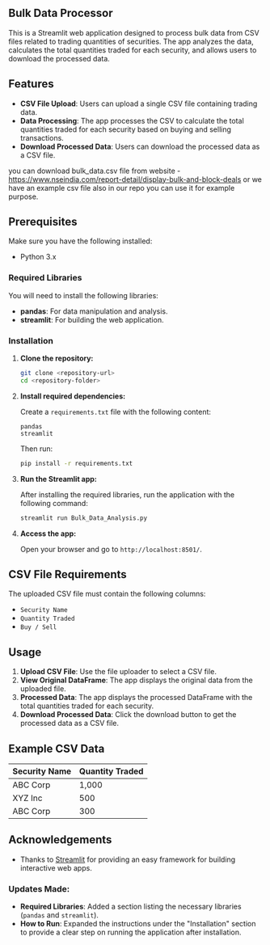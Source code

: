  ## Bulk Data Processor

This is a Streamlit web application designed to process bulk data from CSV files related to trading quantities of securities. The app analyzes the data, calculates the total quantities traded for each security, and allows users to download the processed data.

## Features

- **CSV File Upload**: Users can upload a single CSV file containing trading data.
- **Data Processing**: The app processes the CSV to calculate the total quantities traded for each security based on buying and selling transactions.
- **Download Processed Data**: Users can download the processed data as a CSV file.

you can download bulk_data.csv file from website - https://www.nseindia.com/report-detail/display-bulk-and-block-deals
or we have an example csv file also in our repo you can use it for example purpose.

## Prerequisites

Make sure you have the following installed:

- Python 3.x

### Required Libraries

You will need to install the following libraries:

- **pandas**: For data manipulation and analysis.
- **streamlit**: For building the web application.

### Installation

1. **Clone the repository:**

   ```bash
   git clone <repository-url>
   cd <repository-folder>
   ```

2. **Install required dependencies:**

   Create a `requirements.txt` file with the following content:

   ```
   pandas
   streamlit
   ```

   Then run:

   ```bash
   pip install -r requirements.txt
   ```

3. **Run the Streamlit app:**

   After installing the required libraries, run the application with the following command:

   ```bash
   streamlit run Bulk_Data_Analysis.py
   ```

4. **Access the app:**

   Open your browser and go to `http://localhost:8501/`.

## CSV File Requirements

The uploaded CSV file must contain the following columns:

- `Security Name `
- `Quantity Traded `
- `Buy / Sell `

## Usage

1. **Upload CSV File**: Use the file uploader to select a CSV file.
2. **View Original DataFrame**: The app displays the original data from the uploaded file.
3. **Processed Data**: The app displays the processed DataFrame with the total quantities traded for each security.
4. **Download Processed Data**: Click the download button to get the processed data as a CSV file.

## Example CSV Data

| Security Name  | Quantity Traded |
|----------------|-----------------|
| ABC Corp       | 1,000           |
| XYZ Inc        | 500             |
| ABC Corp       | 300             |

## Acknowledgements

- Thanks to [Streamlit](https://streamlit.io/) for providing an easy framework for building interactive web apps.

### Updates Made:
- **Required Libraries**: Added a section listing the necessary libraries (`pandas` and `streamlit`).
- **How to Run**: Expanded the instructions under the "Installation" section to provide a clear step on running the application after installation.
